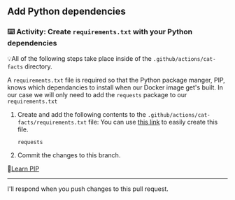 ## Add Python dependencies

### :keyboard: Activity: Create `requirements.txt` with your Python dependencies

💡All of the following steps take place inside of the `.github/actions/cat-facts` directory.

A `requirements.txt` file is required so that the Python package manger, PIP, knows which dependancies to install when our Docker image get's built. In our case we will only need to add the `requests` package to our `requirements.txt`

1. Create and add the following contents to the `.github/actions/cat-facts/requirements.txt` file:
   You can use [this link]({{quicklink}}) to easily create this file.

   ```text
   requests
   ```

1. Commit the changes to this branch.

📖[Learn PIP](https://www.pythonforbeginners.com/pip/)

---

I'll respond when you push changes to this pull request.
